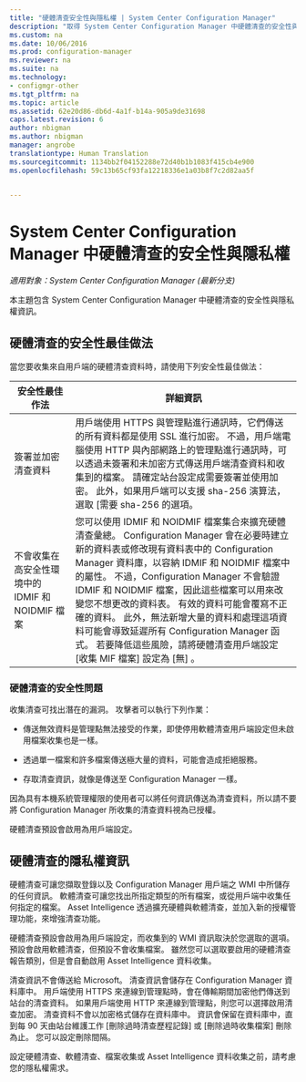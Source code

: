 ```yaml
---
title: "硬體清查安全性與隱私權 | System Center Configuration Manager"
description: "取得 System Center Configuration Manager 中硬體清查的安全性與隱私權資訊。"
ms.custom: na
ms.date: 10/06/2016
ms.prod: configuration-manager
ms.reviewer: na
ms.suite: na
ms.technology:
- configmgr-other
ms.tgt_pltfrm: na
ms.topic: article
ms.assetid: 62e20d86-db6d-4a1f-b14a-905a9de31698
caps.latest.revision: 6
author: nbigman
ms.author: nbigman
manager: angrobe
translationtype: Human Translation
ms.sourcegitcommit: 1134bb2f04152288e72d40b1b1083f415cb4e900
ms.openlocfilehash: 59c13b65cf93fa12218336e1a03b8f7c2d82aa5f


---
```

# <a name="security-and-privacy-for-hardware-inventory-in-system-center-configuration-manager"></a>System Center Configuration Manager 中硬體清查的安全性與隱私權

*適用對象：System Center Configuration Manager (最新分支)*

本主題包含 System Center Configuration Manager 中硬體清查的安全性與隱私權資訊。  

##  <a name="a-namebkmksecurityhardwareinventorya-security-best-practices-for-hardware-inventory"></a><a name="BKMK_Security_HardwareInventory"></a> 硬體清查的安全性最佳做法  
 當您要收集來自用戶端的硬體清查資料時，請使用下列安全性最佳做法：  

|安全性最佳作法|詳細資訊|  
|----------------------------|----------------------|  
|簽署並加密清查資料|用戶端使用 HTTPS 與管理點進行通訊時，它們傳送的所有資料都是使用 SSL 進行加密。 不過，用戶端電腦使用 HTTP 與內部網路上的管理點進行通訊時，可以透過未簽署和未加密方式傳送用戶端清查資料和收集到的檔案。 請確定站台設定成需要簽署並使用加密。 此外，如果用戶端可以支援 sha-256 演算法，選取 [需要 sha-256 的選項。|  
|不會收集在高安全性環境中的 IDMIF 和 NOIDMIF 檔案|您可以使用 IDMIF 和 NOIDMIF 檔案集合來擴充硬體清查彙總。 Configuration Manager 會在必要時建立新的資料表或修改現有資料表中的 Configuration Manager 資料庫，以容納 IDMIF 和 NOIDMIF 檔案中的屬性。 不過，Configuration Manager 不會驗證 IDMIF 和 NOIDMIF 檔案，因此這些檔案可以用來改變您不想更改的資料表。 有效的資料可能會覆寫不正確的資料。 此外，無法新增大量的資料和處理這項資料可能會導致延遲所有 Configuration Manager 函式。 若要降低這些風險，請將硬體清查用戶端設定 [收集 MIF 檔案]  設定為 [無] 。|  

### <a name="security-issues-for-hardware-inventory"></a>硬體清查的安全性問題  
 收集清查可找出潛在的漏洞。 攻擊者可以執行下列作業：  

-   傳送無效資料是管理點無法接受的作業，即使停用軟體清查用戶端設定但未啟用檔案收集也是一樣。  

-   透過單一檔案和許多檔案傳送極大量的資料，可能會造成拒絕服務。  

-   存取清查資訊，就像是傳送至 Configuration Manager 一樣。  

 因為具有本機系統管理權限的使用者可以將任何資訊傳送為清查資料，所以請不要將 Configuration Manager 所收集的清查資料視為已授權。  

 硬體清查預設會啟用為用戶端設定。  

##  <a name="a-namebkmkprivacyhardwareinventorya-privacy-information-for-hardware-inventory"></a><a name="BKMK_Privacy_HardwareInventory"></a> 硬體清查的隱私權資訊  
 硬體清查可讓您擷取登錄以及 Configuration Manager 用戶端之 WMI 中所儲存的任何資訊。 軟體清查可讓您找出所指定類型的所有檔案，或從用戶端中收集任何指定的檔案。 Asset Intelligence 透過擴充硬體與軟體清查，並加入新的授權管理功能，來增強清查功能。  

 硬體清查預設會啟用為用戶端設定，而收集到的 WMI 資訊取決於您選取的選項。 預設會啟用軟體清查，但預設不會收集檔案。 雖然您可以選取要啟用的硬體清查報告類別，但是會自動啟用 Asset Intelligence 資料收集。  

 清查資訊不會傳送給 Microsoft。 清查資訊會儲存在 Configuration Manager 資料庫中。 用戶端使用 HTTPS 來連線到管理點時，會在傳輸期間加密他們傳送到站台的清查資料。 如果用戶端使用 HTTP 來連線到管理點，則您可以選擇啟用清查加密。 清查資料不會以加密格式儲存在資料庫中。 資訊會保留在資料庫中，直到每 90 天由站台維護工作 [刪除過時清查歷程記錄]  或 [刪除過時收集檔案]  刪除為止。 您可以設定刪除間隔。  

 設定硬體清查、軟體清查、檔案收集或 Asset Intelligence 資料收集之前，請考慮您的隱私權需求。  



<!--HONumber=Nov16_HO1-->


